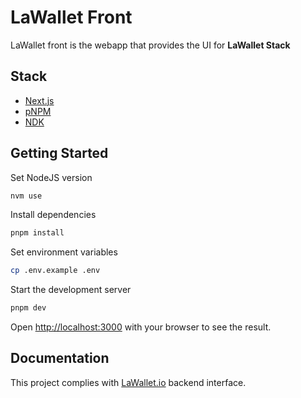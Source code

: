 # LaWallet Front

LaWallet front is the webapp that provides the UI for **LaWallet Stack**

## Stack

- [Next.js](https://nextjs.org/)
- [pNPM](https://pnpm.io/)
- [NDK](https://github.com/nostr-dev-kit/ndk)

## Getting Started

Set NodeJS version

```bash
nvm use
```

Install dependencies

```bash
pnpm install
```

Set environment variables

```bash
cp .env.example .env
```

Start the development server

```bash
pnpm dev
```

Open [http://localhost:3000](http://localhost:3000) with your browser to see the result.

## Documentation

This project complies with [LaWallet.io](https://lawallet.io/) backend interface.
